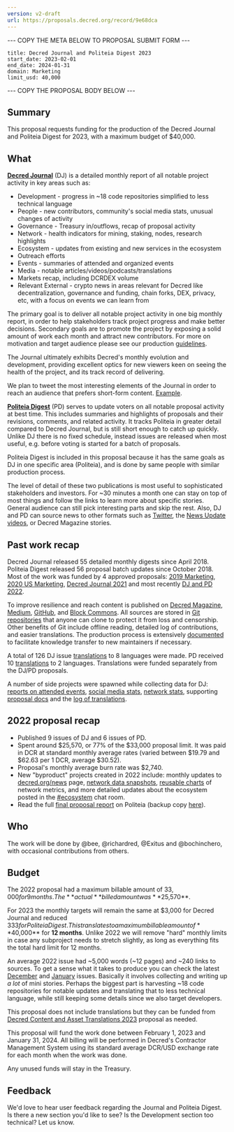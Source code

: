 ```yaml
---
version: v2-draft
url: https://proposals.decred.org/record/9e68dca
---
```


--- COPY THE META BELOW TO PROPOSAL SUBMIT FORM ---

```
title: Decred Journal and Politeia Digest 2023
start_date: 2023-02-01
end_date: 2024-01-31
domain: Marketing
limit_usd: 40,000
```

--- COPY THE PROPOSAL BODY BELOW ---

## Summary

This proposal requests funding for the production of the Decred Journal and Politeia Digest for 2023, with a maximum budget of $40,000.


## What

[**Decred Journal**](https://xaur.github.io/decred-news/) (DJ) is a detailed monthly report of all notable project activity in key areas such as:

- Development - progress in ~18 code repositories simplified to less technical language
- People - new contributors, community's social media stats, unusual changes of activity
- Governance - Treasury in/outflows, recap of proposal activity
- Network - health indicators for mining, staking, nodes, research highlights
- Ecosystem - updates from existing and new services in the ecosystem
- Outreach efforts
- Events - summaries of attended and organized events
- Media - notable articles/videos/podcasts/translations
- Markets recap, including DCRDEX volume
- Relevant External - crypto news in areas relevant for Decred like decentralization, governance and funding, chain forks, DEX, privacy, etc, with a focus on events we can learn from

The primary goal is to deliver all notable project activity in one big monthly report, in order to help stakeholders track project progress and make better decisions. Secondary goals are to promote the project by exposing a solid amount of work each month and attract new contributors. For more on motivation and target audience please see our production [guidelines](https://github.com/xaur/decred-news/blob/docs/guidelines.md#goals).

The Journal ultimately exhibits Decred's monthly evolution and development, providing excellent optics for new viewers keen on seeing the health of the project, and its track record of delivering. 

We plan to tweet the most interesting elements of the Journal in order to reach an audience that prefers short-form content. [Example](https://twitter.com/exitusdcr/status/1615852535390298114).

[**Politeia Digest**](https://blockcommons.red/politeia-digest/) (PD) serves to update voters on all notable proposal activity at best time. This includes summaries and highlights of proposals and their revisions, comments, and related activity. It tracks Politeia in greater detail compared to Decred Journal, but is still short enough to catch up quickly. Unlike DJ there is no fixed schedule, instead issues are released when most useful, e.g. before voting is started for a batch of proposals.

Politeia Digest is included in this proposal because it has the same goals as DJ in one specific area (Politeia), and is done by same people with similar production process.

The level of detail of these two publications is most useful to sophisticated stakeholders and investors. For ~30 minutes a month one can stay on top of most things and follow the links to learn more about specific stories. General audience can still pick interesting parts and skip the rest. Also, DJ and PD can source news to other formats such as [Twitter](https://twitter.com/decredproject), the [News Update videos](https://www.youtube.com/@DecredTV), or Decred Magazine stories.


## Past work recap

Decred Journal released 55 detailed monthly digests since April 2018. Politeia Digest released 56 proposal batch updates since October 2018. Most of the work was funded by 4 approved proposals: [2019 Marketing](https://proposals.decred.org/proposals/c84a766), [2020 US Marketing](https://proposals.decred.org/proposals/c830ea5), [Decred Journal 2021](https://proposals.decred.org/proposals/1d74b88) and most recently [DJ and PD 2022](https://proposals.decred.org/record/4fdef29).

To improve resilience and reach content is published on [Decred Magazine](https://www.decredmagazine.com/tag/news/), [Medium](https://medium.com/decred/journals/home), [GitHub](https://xaur.github.io/decred-news/), and [Block Commons](https://blockcommons.red/politeia-digest/). All sources are stored in [Git repositories](https://github.com/xaur/decred-news/blob/docs/guidelines.md#why-git) that anyone can clone to protect it from loss and censorship. Other benefits of Git include offline reading, detailed log of contributions, and easier translations. The production process is extensively [documented](https://github.com/xaur/decred-news/blob/docs/guidelines.md) to facilitate knowledge transfer to new maintainers if necessary.

A total of 126 DJ issue [translations](https://xaur.github.io/decred-news/) to 8 languages were made. PD received 10 [translations](https://github.com/decredcommunity/translations/blob/master/index.md) to 2 languages. Translations were funded separately from the DJ/PD proposals.

A number of side projects were spawned while collecting data for DJ: [reports on attended events](https://decredcommunity.github.io/events/index/), [social media stats](https://github.com/decredcommunity/social-media-stats), [network stats](https://github.com/decredcommunity/network-stats), supporting [proposal docs](https://github.com/decredcommunity/proposals) and the [log of translations](https://github.com/decredcommunity/translations/blob/master/index.md).


## 2022 proposal recap

- Published 9 issues of DJ and 6 issues of PD.
- Spent around $25,570, or 77% of the $33,000 proposal limit. It was paid in DCR at standard monthly average rates (varied between $19.79 and $62.63 per 1 DCR, average $30.52).
- Proposal's monthly average burn rate was $2,740.
- New "byproduct" projects created in 2022 include: monthly updates to [decred.org/news](https://decred.org/news/) page, [network data snapshots](https://github.com/bochinchero/dcrsnapcsv), [reusable charts](https://github.com/bochinchero/dcrsnapshots) of network metrics, and more detailed updates about the ecosystem posted in the [#ecosystem](https://chat.decred.org/#/room/#ecosystem:decred.org) chat room.
- Read the full [final proposal report](https://proposals.decred.org/record/4fdef29/comments/9) on Politeia (backup copy [here](https://github.com/decredcommunity/proposals/blob/master/proposals/4fdef29/updates/20230228.md)).


## Who

The work will be done by @bee, @richardred, @Exitus and @bochinchero, with occasional contributions from others.


## Budget

The 2022 proposal had a maximum billable amount of $33,000 for 9 months. The **actual** billed amount was **$25,570**.

For 2023 the monthly targets will remain the same at $3,000 for Decred Journal and reduced $333 for Politeia Digest. This translates to a maximum billable amount of **$40,000** for **12 months**. Unlike 2022 we will remove "hard" monthly limits in case any subproject needs to stretch slightly, as long as everything fits the total hard limit for 12 months.

An average 2022 issue had ~5,000 words (~12 pages) and ~240 links to sources. To get a sense what it takes to produce you can check the latest [December](https://www.decredmagazine.com/decred-journal-december-2022/) and [January](https://www.decredmagazine.com/decred-journal-january-2023/) issues. Basically it involves collecting and writing up _a lot_ of mini stories. Perhaps the biggest part is harvesting ~18 code repositories for notable updates and translating that to less technical language, while still keeping some details since we also target developers.

This proposal does not include translations but they can be funded from [Decred Content and Asset Translations 2023](https://proposals.decred.org/record/31c4b5f) proposal as needed.

This proposal will fund the work done between February 1, 2023 and January 31, 2024. All billing will be performed in Decred's Contractor Management System using its standard average DCR/USD exchange rate for each month when the work was done.

Any unused funds will stay in the Treasury.


## Feedback

We'd love to hear user feedback regarding the Journal and Politeia Digest. Is there a new section you'd like to see? Is the Development section too technical? Let us know.
